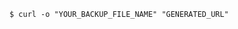 <!-- usedin: [ _includes/_inlines/Databases/common/database-backup/database-backups_manually-download-v1.md] -->


```
$ curl -o "YOUR_BACKUP_FILE_NAME" "GENERATED_URL"
```
